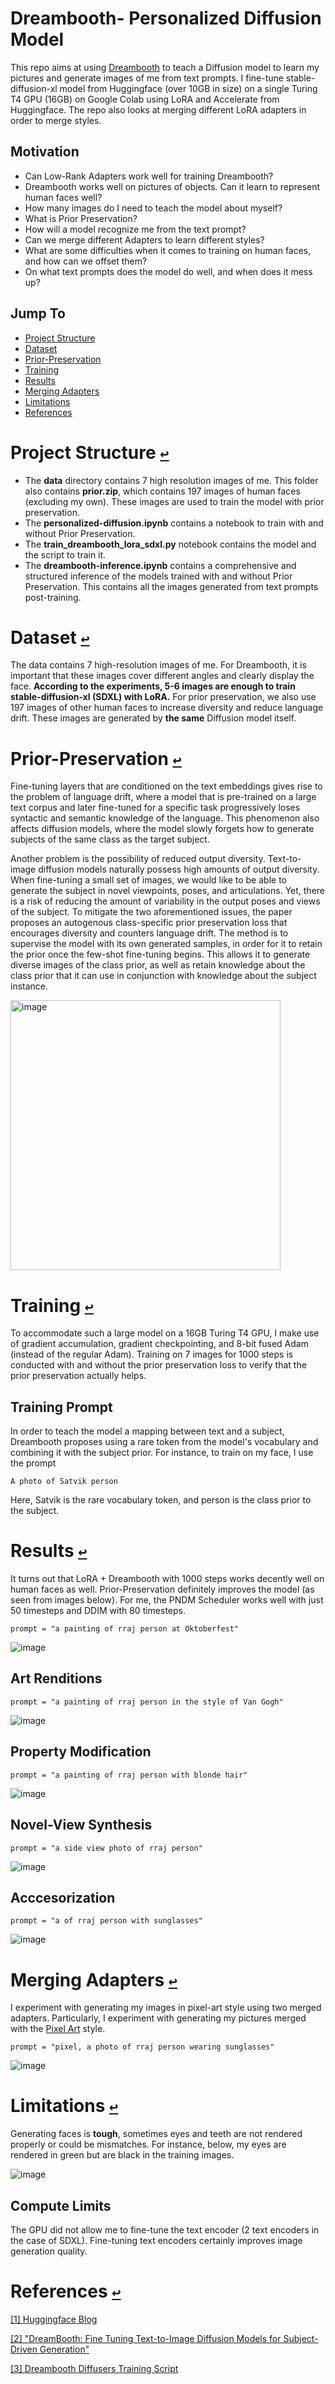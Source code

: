 # Dreambooth- Personalized Diffusion Model
This repo aims at using [Dreambooth](https://dreambooth.github.io/) to teach a Diffusion model to learn my pictures and generate images of me from text prompts. I fine-tune stable-diffusion-xl model from Huggingface (over 10GB in size) on a single Turing T4 GPU (16GB) on Google Colab using LoRA and Accelerate from Huggingface. The repo also looks at merging different LoRA adapters in order to merge styles.

## Motivation 
- Can Low-Rank Adapters work well for training Dreambooth?
- Dreambooth works well on pictures of objects. Can it learn to represent human faces well?
- How many images do I need to teach the model about myself?
- What is Prior Preservation?
- How will a model recognize me from the text prompt?
- Can we merge different Adapters to learn different styles?
- What are some difficulties when it comes to training on human faces, and how can we offset them?
- On what text prompts does the model do well, and when does it mess up?


## Jump To
* <a id="jumpto"></a> [Project Structure](#project-structure-)
* <a id="jumpto"></a> [Dataset](#dataset-)
* <a id="jumpto"></a> [Prior-Preservation](#prior-preservation-)
* <a id="jumpto"></a> [Training](#training-)
* <a id="jumpto"></a> [Results](#results-)
* <a id="jumpto"></a> [Merging Adapters](#merging-adapters-)
* <a id="jumpto"></a> [Limitations](#limitations-)
* <a id="jumpto"></a> [References](#references-)

# Project Structure [`↩`](#jumpto)
- The **data** directory contains 7 high resolution images of me. This folder also contains **prior.zip**, which contains 197 images of human faces (excluding my own). These images are used to train the model with prior preservation.
- The **personalized-diffusion.ipynb** contains a notebook to train with and without Prior Preservation. 
- The **train_dreambooth_lora_sdxl.py** notebook contains the model and the script to train it.
- The **dreambooth-inference.ipynb** contains a comprehensive and structured inference of the models trained with and without Prior Preservation. This contains all the images generated from text prompts post-training.


# Dataset [`↩`](#jumpto)
The data contains 7 high-resolution images of me. For Dreambooth, it is important that these images cover different angles and clearly display the face. **According to the experiments, 5-6 images are enough to train stable-diffusion-xl (SDXL) with LoRA.**  For prior preservation, we also use 197 images of other human faces to increase diversity and reduce language drift. These images are generated by **the same** Diffusion model itself.

# Prior-Preservation [`↩`](#jumpto)
Fine-tuning layers that are conditioned on the text embeddings gives rise to the problem of language drift, where a model that is pre-trained on a large text corpus and later fine-tuned for a specific task progressively loses syntactic and semantic knowledge of the language. This phenomenon also affects diffusion models, where the model slowly forgets how to generate subjects of the same class as the target subject.

Another problem is the possibility of reduced output diversity. Text-to-image diffusion models naturally possess high amounts of output diversity. When fine-tuning a small set of images, we would like to be able to generate the subject in novel viewpoints, poses, and articulations. Yet, there is a risk of reducing the amount of variability in the output poses and views of the subject.
To mitigate the two aforementioned issues, the paper proposes an autogenous class-specific prior preservation loss that encourages diversity and counters language drift. The method is to supervise the model with its own generated samples, in order for it to retain the prior once the few-shot fine-tuning begins. This allows it to generate diverse images of the class prior, as well as retain knowledge about the class prior that it can use in conjunction with knowledge about the subject instance.

<img width="432" alt="image" src="https://github.com/satvikkk/dreambooth/assets/57042606/63784b44-dc48-4c8f-b1fd-9fd03698dd83">


# Training [`↩`](#jumpto)
To accommodate such a large model on a 16GB Turing T4 GPU, I make use of gradient accumulation, gradient checkpointing, and 8-bit fused Adam (instead of the regular Adam). Training on 7 images for 1000 steps is conducted with and without the prior preservation loss to verify that the prior preservation actually helps. 

## Training Prompt 
In order to teach the model a mapping between text and a subject, Dreambooth proposes using a rare token from the model's vocabulary and combining it with the subject prior. For instance, to train on my face, I use the prompt

```
A photo of Satvik person
```

Here, Satvik is the rare vocabulary token, and person is the class prior to the subject.


# Results [`↩`](#jumpto)
 
It turns out that LoRA + Dreambooth with 1000 steps works decently well on human faces as well. Prior-Preservation definitely improves the model (as seen from images below). For me, the PNDM Scheduler works well with just 50 timesteps and DDIM with 80 timesteps. 

```
prompt = "a painting of rraj person at Oktoberfest"
```

![image](https://github.com/satvikkk/dreambooth/raw/main/generated_images/wedding.png)

## Art Renditions
```
prompt = "a painting of rraj person in the style of Van Gogh"
```
![image](https://github.com/rajlm10/dreambooth_lora_merging/assets/57042606/9ac1efc8-0a80-4d20-ad46-a3e40cc48bec)

## Property Modification
```
prompt = "a painting of rraj person with blonde hair"
```
![image](https://github.com/rajlm10/dreambooth_lora_merging/assets/57042606/90ce1e46-c89c-40fd-81d5-dbe886264c23)

## Novel-View Synthesis
```
prompt = "a side view photo of rraj person"
```
![image](https://github.com/rajlm10/dreambooth_lora_merging/assets/57042606/9d077d23-1800-42fb-a2ea-edf0c4fa8d6c)

## Acccesorization
```
prompt = "a of rraj person with sunglasses"
```

![image](https://github.com/rajlm10/dreambooth_lora_merging/assets/57042606/d56dd447-902a-44a1-99c6-3ef7d3f4e720)

# Merging Adapters [`↩`](#jumpto)
I experiment with generating my images in pixel-art style using two merged adapters. Particularly, I experiment with generating my pictures merged with the [Pixel Art](https://huggingface.co/nerijs/pixel-art-xl) style.

```
prompt = "pixel, a photo of rraj person wearing sunglasses"
```
![image](https://github.com/rajlm10/dreambooth_lora_merging/assets/57042606/72e3039d-1c60-46ef-9108-38447397473a)

 


# Limitations [`↩`](#jumpto)
Generating faces is **tough**, sometimes eyes and teeth are not rendered properly or could be mismatches. For instance, below, my eyes are rendered in green but are black in the training images.

![image](https://github.com/rajlm10/dreambooth_lora_merging/assets/57042606/a50fc682-5f7f-4183-9680-5fd28d610915)



## Compute Limits
The GPU did not allow me to fine-tune the text encoder (2 text encoders in the case of SDXL). Fine-tuning text encoders certainly improves image generation quality.


# References [`↩`](#jumpto)
[[1] Huggingface Blog](https://huggingface.co/blog/dreambooth) 

[[2] "DreamBooth: Fine Tuning Text-to-Image Diffusion Models for Subject-Driven Generation" ](https://arxiv.org/abs/2208.12242)

[[3] Dreambooth Diffusers Training Script](https://github.com/huggingface/diffusers/blob/main/examples/dreambooth/train_dreambooth_lora_sdxl.py)
